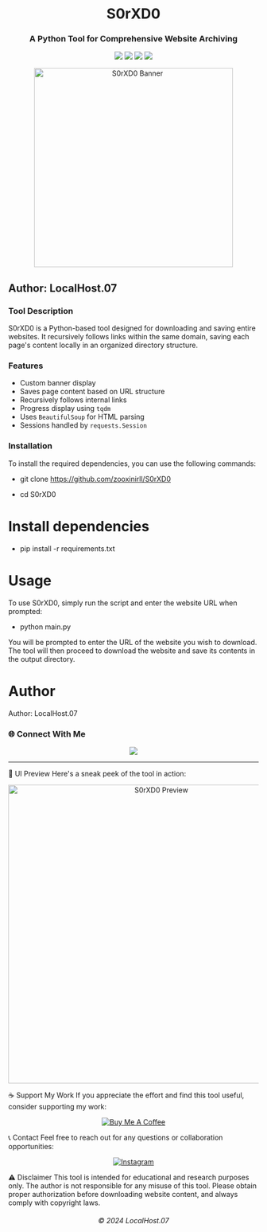 <h1 align="center">S0rXD0</h1>

<h3 align="center">A Python Tool for Comprehensive Website Archiving</h3>



<p align="center">

  <img src="https://img.shields.io/badge/Python-3.8%2B-blue?style=for-the-badge&logo=python" />

  <img src="https://img.shields.io/github/license/zooxinirll/S0rXD0?style=for-the-badge" />

  <img src="https://img.shields.io/github/stars/zooxinirll/S0rXD0?style=for-the-badge&logo=github" />

  <img src="https://img.shields.io/badge/Maintained-Yes-brightgreen?style=for-the-badge" />

</p>



<p align="center">

  <img src="https://media.giphy.com/media/8kdugL9NQxzOQ/giphy.gif" width="400px" alt="S0rXD0 Banner" />

</p>


## Author: LocalHost.07

### Tool Description
S0rXD0 is a Python-based tool designed for downloading and saving entire websites. It recursively follows links within the same domain, saving each page's content locally in an organized directory structure.

### Features
- Custom banner display
- Saves page content based on URL structure
- Recursively follows internal links
- Progress display using `tqdm`
- Uses `BeautifulSoup` for HTML parsing
- Sessions handled by `requests.Session`

### Installation

To install the required dependencies, you can use the following commands:

* git clone https://github.com/zooxinirll/S0rXD0
 
* cd S0rXD0

# Install dependencies

* pip install -r requirements.txt

# Usage
To use S0rXD0, simply run the script and enter the website URL when prompted:

* python main.py

You will be prompted to enter the URL of the website you wish to download. The tool will then proceed to download the website and save its contents in the output directory.

# Author 

Author: LocalHost.07

### 🌐 Connect With Me

<p align="center">
  <a href="https://www.instagram.com/h3r.10c4lh0st.07?igsh=MTRqcGNsdmN3a2FyaA==" target="_blank">
    <img src="https://img.shields.io/badge/Instagram-E4405F?style=for-the-badge&logo=instagram&logoColor=white" />
  </a>
</p>

---
🎨 UI Preview
Here's a sneak peek of the tool in action:

<p align="center">
  <img src="https://media.giphy.com/media/8kdugL9NQxzOQ/giphy.gif" width="600px" alt="S0rXD0 Preview" />
</p>
☕ Support My Work
If you appreciate the effort and find this tool useful, consider supporting my work:

<p align="center">
  <a href="https://www.buymeacoffee.com/LocalHost07" target="_blank">
    <img src="https://img.shields.io/badge/Buy%20Me%20a%20Coffee-F7CA88?style=for-the-badge&logo=buy-me-a-coffee&logoColor=black" alt="Buy Me A Coffee" />
  </a>
</p>
📞 Contact
Feel free to reach out for any questions or collaboration opportunities:

<p align="center">
  <a href="https://instagram.com/h3r.10c4lh0st.07" target="_blank">
    <img src="https://img.shields.io/badge/Instagram-E4405F?style=for-the-badge&logo=instagram&logoColor=white" alt="Instagram" />
  </a>
  
</p>
⚠️ Disclaimer
This tool is intended for educational and research purposes only. The author is not responsible for any misuse of this tool. Please obtain proper authorization before downloading website content, and always comply with copyright laws.

<h6 align="center">© 2024 LocalHost.07</h6>
